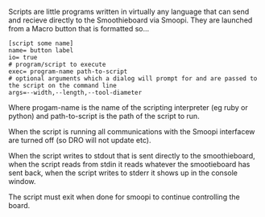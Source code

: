 Scripts are little programs written in virtually any language that can send and recieve directly to the Smoothieboard via Smoopi.
They are launched from a Macro button that is formatted so...

    [script some name]
    name= button label
    io= true
    # program/script to execute
    exec= program-name path-to-script
    # optional arguments which a dialog will prompt for and are passed to the script on the command line
    args=--width,--length,--tool-diameter

Where progam-name is the name of the scripting interpreter (eg ruby or python) and path-to-script is the path of the script to run.

When the script is running all communications with the Smoopi interfacew are turned off (so DRO will not update etc).

When the script writes to stdout that is sent directly to the smoothieboard, when the script reads from stdin it reads whatever the smootieboard has sent back, when the script writes to stderr it shows up in the console window.

The script must exit when done for smoopi to continue controlling the board.
